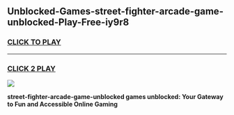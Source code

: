 
## Unblocked-Games-street-fighter-arcade-game-unblocked-Play-Free-iy9r8
<h3>
<a href="https://premium76.site?title=street-fighter-arcade-game-unblocked&ref=09A">CLICK TO PLAY</a></h3>
<hr>

<h3>
<a href="https://premium76.site?title=street-fighter-arcade-game-unblocked&ref=09A">CLICK 2 PLAY</a>
  
</h3>

<a href="https://premium76.site?title=street-fighter-arcade-game-unblocked&ref=09A"><img src="https://clearcache.store/games.png"></a>


**street-fighter-arcade-game-unblocked games unblocked: Your Gateway to Fun and Accessible Online Gaming**

